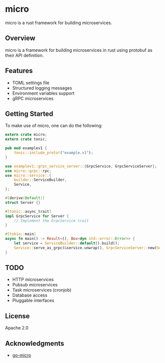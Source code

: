 # micro

micro is a rust framework for building microservices.

## Overview

micro is a framework for building microservices in rust using protobuf as
their API definition.

## Features

* TOML settings file
* Structured logging messages
* Environment variables support
* gRPC microservices

## Getting Started

To make use of micro, one can do the following:
```rust
extern crate micro;
extern crate tonic;

pub mod examplev1 {
    tonic::include_proto!("example.v1");
}

use examplev1::grpc_service_server::{GrpcService, GrpcServiceServer};
use micro::grpc::rpc;
use micro::service::{
    builder::ServiceBuilder,
    Service,
};

#[derive(Default)]
struct Server {}

#[tonic::async_trait]
impl GrpcService for Server {
    // Implement the GrpcService trait
}

#[tokio::main]
async fn main() -> Result<(), Box<dyn std::error::Error>> {
    let service = ServiceBuilder::default().build();
    Service::serve_as_grpc(&service.unwrap(), GrpcServiceServer::new(Server::default())).await
}
```

## TODO

* HTTP microservices
* Pubsub microservices
* Task microservices (cronjob)
* Database access
* Pluggable interfaces

## License

Apache 2.0

## Acknowledgments

* [go-micro](https://github.com/asim/go-micro)

